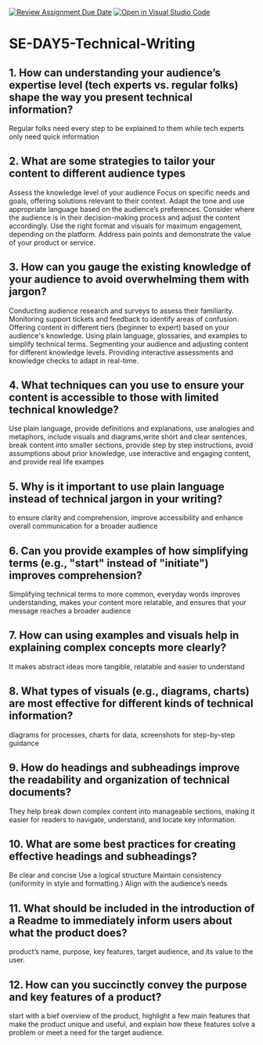 [![Review Assignment Due Date](https://classroom.github.com/assets/deadline-readme-button-22041afd0340ce965d47ae6ef1cefeee28c7c493a6346c4f15d667ab976d596c.svg)](https://classroom.github.com/a/zsAR-pyY)
[![Open in Visual Studio Code](https://classroom.github.com/assets/open-in-vscode-2e0aaae1b6195c2367325f4f02e2d04e9abb55f0b24a779b69b11b9e10269abc.svg)](https://classroom.github.com/online_ide?assignment_repo_id=18477519&assignment_repo_type=AssignmentRepo)
# SE-DAY5-Technical-Writing
## 1. How can understanding your audience’s expertise level (tech experts vs. regular folks) shape the way you present technical information?
Regular folks need every step to be explained to them while tech experts only need quick information

## 2. What are some strategies to tailor your content to different audience types
Assess the knowledge level of your audience 
Focus on specific needs and goals, offering solutions relevant to their context.
Adapt the tone and use appropriate language based on the audience’s preferences.
Consider where the audience is in their decision-making process and adjust the content accordingly.
Use the right format and visuals for maximum engagement, depending on the platform.
Address pain points and demonstrate the value of your product or service.

## 3. How can you gauge the existing knowledge of your audience to avoid overwhelming them with jargon?
Conducting audience research and surveys to assess their familiarity.
Monitoring support tickets and feedback to identify areas of confusion.
Offering content in different tiers (beginner to expert) based on your audience's knowledge.
Using plain language, glossaries, and examples to simplify technical terms.
Segmenting your audience and adjusting content for different knowledge levels.
Providing interactive assessments and knowledge checks to adapt in real-time.

## 4. What techniques can you use to ensure your content is accessible to those with limited technical knowledge?
Use plain language, provide definitions and explanations, use analogies and metaphors, include visuals and diagrams,write short and clear sentences, break content into smaller sections, provide step by step instructions, avoid assumptions about prior knowledge, use interactive and engaging content, and provide real life exampes

## 5. Why is it important to use plain language instead of technical jargon in your writing?
to ensure clarity and comprehension, improve accessibility and enhance overall communication for a broader audience

## 6. Can you provide examples of how simplifying terms (e.g., "start" instead of "initiate") improves comprehension?
Simplifying technical terms to more common, everyday words improves understanding, makes your content more relatable, and ensures that your message reaches a broader audience

## 7. How can using examples and visuals help in explaining complex concepts more clearly?
It makes abstract ideas more tangible, relatable and easier to understand

## 8. What types of visuals (e.g., diagrams, charts) are most effective for different kinds of technical information?
diagrams for processes, charts for data, screenshots for step-by-step guidance

## 9. How do headings and subheadings improve the readability and organization of technical documents?
They help break down complex content into manageable sections, making it easier for readers to navigate, understand, and locate key information.

## 10. What are some best practices for creating effective headings and subheadings?
Be clear and concise
Use a logical structure
Maintain consistency (uniformity in style and formatting.)
Align with the audience’s needs

## 11. What should be included in the introduction of a Readme to immediately inform users about what the product does?
product’s name, purpose, key features, target audience, and its value to the user. 

## 12. How can you succinctly convey the purpose and key features of a product?
start with a bief overview of the product, highlight a few main features that make the product unique and useful, and explain how these features solve a problem or meet a need for the target audience.
